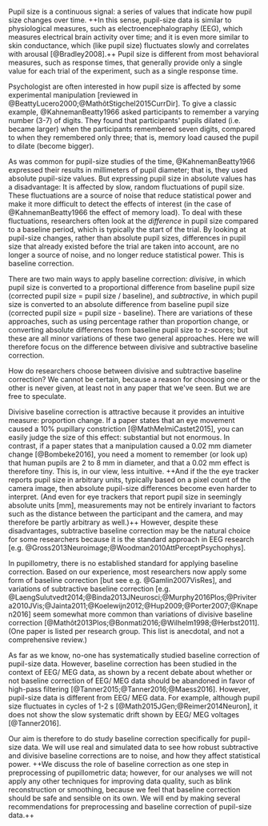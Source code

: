 Pupil size is a continuous signal: a series of values that indicate how pupil size changes over time. ++In this sense, pupil-size data is similar to physiological measures, such as electroencephalography (EEG), which measures electrical brain activity over time; and it is even more similar to skin conductance, which (like pupil size) fluctuates slowly and correlates with arousal [@Bradley2008].++ Pupil size is different from most behavioral measures, such as response times, that generally provide only a single value for each trial of the experiment, such as a single response time.

Psychologist are often interested in how pupil size is affected by some experimental manipulation [reviewed in @BeattyLucero2000;@MathôtStigchel2015CurrDir]. To give a classic example, @KahnemanBeatty1966 asked participants to remember a varying number (3-7) of digits. They found that participants' pupils dilated (i.e. became larger) when the participants remembered seven digits, compared to when they remembered only three; that is, memory load caused the pupil to dilate (become bigger).

As was common for pupil-size studies of the time, @KahnemanBeatty1966 expressed their results in millimeters of pupil diameter; that is, they used absolute pupil-size values. But expressing pupil size in absolute values has a disadvantage: It is affected by slow, random fluctuations of pupil size. These fluctuations are a source of noise that reduce statistical power and make it more difficult to detect the effects of interest (in the case of @KahnemanBeatty1966 the effect of memory load). To deal with these fluctuations, researchers often look at the *difference* in pupil size compared to a baseline period, which is typically the start of the trial. By looking at pupil-size changes, rather than absolute pupil sizes, differences in pupil size that already existed before the trial are taken into account, are no longer a source of noise, and no longer reduce statistical power. This is baseline correction.

There are two main ways to apply baseline correction: *divisive*, in which pupil size is converted to a proportional difference from baseline pupil size (corrected pupil size = pupil size / baseline), and *subtractive*, in which pupil size is converted to an absolute difference from baseline pupil size (corrected pupil size = pupil size - baseline). There are variations of these approaches, such as using percentage rather than proportion change, or converting absolute differences from baseline pupil size to z-scores; but these are all minor variations of these two general approaches. Here we will therefore focus on the difference between divisive and subtractive baseline correction.

How do researchers choose between divisive and subtractive baseline correction? We cannot be certain, because a reason for choosing one or the other is never given, at least not in any paper that we've seen. But we are free to speculate. 

Divisive baseline correction is attractive because it provides an intuitive measure: proportion change. If a paper states that an eye movement caused a 10% pupillary constriction [@MathMelmiCastet2015], you can easily judge the size of this effect: substantial but not enormous. In contrast, if a paper states that a manipulation caused a 0.02 mm diameter change [@Bombeke2016], you need a moment to remember (or look up) that human pupils are 2 to 8 mm in diameter, and that a 0.02 mm effect is therefore tiny. This is, in our view, less intuitive. ++And if the the eye tracker reports pupil size in arbitrary units, typically based on a pixel count of the camera image, then absolute pupil-size differences become even harder to interpret. (And even for eye trackers that report pupil size in seemingly absolute units [mm], measurements may not be entirely invariant to factors such as the distance between the participant and the camera, and may therefore be partly arbitrary as well.)++ However, despite these disadvantages, subtractive baseline correction may be the natural choice for some researchers because it is the standard approach in EEG research [e.g. @Gross2013Neuroimage;@Woodman2010AttPerceptPsychophys].

In pupillometry, there is no established standard for applying baseline correction. Based on our experience, most researchers now apply some form of baseline correction [but see e.g. @Gamlin2007VisRes], and variations of subtractive baseline correction [e.g. @LaengSulutvedt2014;@Binda2013JNeurosci;@Murphy2016Plos;@Privitera2010JVis;@Jainta2011;@Koelewijn2012;@Hup2009;@Porter2007;@Knapen2016] seem somewhat more common than variations of divisive baseline correction [@Mathôt2013Plos;@Bonmati2016;@Wilhelm1998;@Herbst2011]. (One paper is listed per research group. This list is anecdotal, and not a comprehensive review.)

As far as we know, no-one has systematically studied baseline correction of pupil-size data. However, baseline correction has been studied in the context of EEG/ MEG data, as shown by a recent debate about whether or not baseline correction of EEG/ MEG data should be abandoned in favor of high-pass filtering [@Tanner2015;@Tanner2016;@Maess2016]. However, pupil-size data is different from EEG/ MEG data. For example, although pupil size fluctuates in cycles of 1-2 s [@Math2015JGen;@Reimer2014Neuron], it does not show the slow systematic drift shown by EEG/ MEG voltages [@Tanner2016].

Our aim is therefore to do study baseline correction specifically for pupil-size data. We will use real and simulated data to see how robust subtractive and divisive baseline corrections are to noise, and how they affect statistical power. ++We discuss the role of baseline correction as one step in preprocessing of pupillometric data; however, for our analyses we will not apply any other techniques for improving data quality, such as blink reconstruction or smoothing, because we feel that baseline correction should be safe and sensible on its own. We will end by making several recommendations for preprocessing and baseline correction of pupil-size data.++
